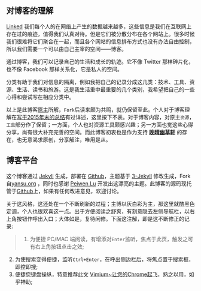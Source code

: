 <style type="text/css">
.index-poem{
    display: -webkit-box; display: -moz-box; display: -webkit-flex; display: flex;
    -webkit-box-align: center;-moz-box-align: center;
    -webkit-align-items: center; align-items: center; -webkit-box-pack: center;
    -webkit-justify-content: center; justify-content: center;
    font-size: 1.2em;
    color: #F2F2F2;
}
.test{
    color:white;
}
</style>

## 对博客的理解
<span class="test">
    <a href="http://www.baidu.com">Linked</a>
</span>
我们每个人的在网络上产生的数据越来越多，这些信息是我们在互联网上存在过的痕迹，值得我们认真对待。但是它们被分散分布在各个网站上。很多时候我们很难将它们聚合在一起，而且各个网站的信息排布方式也没有办法自由控制，所以我们需要一个可以由自己主宰的空间——博客。

通过博客，我们可以记录自己的生活和成长的轨迹。它不像 Twitter 那样碎片化，也不像 Facebook 那样关系化，它是私人的空间。

分类有助于我们对信息的隔离，例如我把自己的记录分成这几类：技术、工具、资源、生活、读书和旅游。这是我生活重中最重要的几个类别，我希望把自己的一些心得和尝试写在相应分类中。

以上是此博客[原主](http://yansu.org)所解，`Fork`后读来颇为共鸣，就仍保留至此。个人对于博客理解在[写于2015年末的总结](http://www.jeffjade.com/2015/12/26/2015-12-26-sum_up-in-the-end-of-year/)有过详述，这里按下不表。对于博客内容，对原主`资源`，`工具`部分作了保留；一方面，个人也对资源工具颇感兴趣；另一方面也觉这些心得分享，尚有很大补充完善的空间。而此博客初衷也是作为支持 **[晚晴幽草轩](http://www.jeffjade.com)** 的存在，也无意渴求原创，分享解注，唯用是从。

## 博客平台

这个博客通过 [Jekyll](http://jekyllrb.com/) 生成，部署在 [Github](https://pages.github.com)，主题基于 [3-Jekyll](https://github.com/P233/3-Jekyll) 修改生成，Fork自[yansu.org](https://github.com/suyan/suyan.github.io) ，同时也感谢 [Peiwen Lu](https://github.com/P233) 开发出这漂亮的主题。此博客的源码现托管于[Github](https://github.com/nicejade/nicejade.github.io)上，如果有任何改进意见，欢迎讨论。

关于这风格，这还处在一个不断刷新的过程；主博以灰白彩为主，那这里就酷黑色定调，个人也很欢喜这一点。出于方便阅读之舒爽，有刻意隐去左侧导航栏，以右上角按钮作呼出入口；大体如是，复待闲修。下面这注解，即是这不断修正的记录:

>1. 为便捷 PC/MAC 端阅读，有增添对`Enter`监听，焦点于此页，触发之可有右上角按钮点击之效;
2. 为使搜索变得便捷，监听`Ctrl+Enter`，在呼出侧边栏后，将焦点置于搜索框，即控即搜;
3. 便捷您键盘操纵，特意推荐此文 [Vimium~让您的Chrome起飞](http://www.jeffjade.com/2015/10/19/2015-10-18-chrome-vimium/)，熟之以用，如乎神助;

